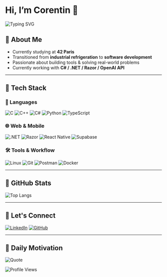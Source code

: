 # Hi, I’m Corentin 👋

![Typing SVG](https://readme-typing-svg.herokuapp.com?font=Fira+Code&pause=1000&color=00BFFF&center=false&vCenter=true&width=435&lines=42+Student+%7C+Full-Stack+Developer;Ex-Refrigeration+Engineer+%7C+Tech+Builder;C%2B%2B%2C+C%23%2C+.NET%2C+Python+%7C+React+Native+Lover)

## 🧠 About Me

- Currently studying at **42 Paris**
- Transitioned from **industrial refrigeration** to **software development**
- Passionate about building tools & solving real-world problems
- Currently working with **C# / .NET / Razor / OpenAI API**

---

## 🚀 Tech Stack

### 💬 Languages
![C](https://img.shields.io/badge/c-%2300599C.svg?style=for-the-badge&logo=c&logoColor=white)
![C++](https://img.shields.io/badge/c++-%2300599C.svg?style=for-the-badge&logo=c%2B%2B&logoColor=white)
![C#](https://img.shields.io/badge/c%23-%23239120.svg?style=for-the-badge&logo=c-sharp&logoColor=white)
![Python](https://img.shields.io/badge/python-%233776AB.svg?style=for-the-badge&logo=python&logoColor=white)
![TypeScript](https://img.shields.io/badge/typescript-%23007ACC.svg?style=for-the-badge&logo=typescript&logoColor=white)

### 🌐 Web & Mobile
![.NET](https://img.shields.io/badge/.NET-512BD4?style=for-the-badge&logo=dotnet&logoColor=white)
![Razor](https://img.shields.io/badge/razor-800080?style=for-the-badge)
![React Native](https://img.shields.io/badge/react%20native-%2320232a.svg?style=for-the-badge&logo=react&logoColor=%2361DAFB)
![Supabase](https://img.shields.io/badge/Supabase-3ECF8E?style=for-the-badge&logo=supabase&logoColor=white)

### 🛠️ Tools & Workflow
![Linux](https://img.shields.io/badge/Linux-FCC624?style=for-the-badge&logo=linux&logoColor=black)
![Git](https://img.shields.io/badge/Git-F05032?style=for-the-badge&logo=git&logoColor=white)
![Postman](https://img.shields.io/badge/Postman-FF6C37?style=for-the-badge&logo=postman&logoColor=white)
![Docker](https://img.shields.io/badge/Docker-2496ED?style=for-the-badge&logo=docker&logoColor=white)

---

## 📌 GitHub Stats

![Top Langs](https://github-readme-stats.vercel.app/api/top-langs/?username=corentin-ltc&theme=dark&layout=compact&hide_border=false)

---

## 🤝 Let's Connect

[![LinkedIn](https://img.shields.io/badge/LinkedIn-%230077B5.svg?style=for-the-badge&logo=linkedin&logoColor=white)](https://linkedin.com/in/corentin-ltc)
[![GitHub](https://img.shields.io/badge/GitHub-%2312100E.svg?style=for-the-badge&logo=github&logoColor=white)](https://github.com/corentin-ltc)

---

## 🌟 Daily Motivation

![Quote](https://quotes-github-readme.vercel.app/api?type=horizontal&theme=radical)

![Profile Views](https://komarev.com/ghpvc/?username=corentin-ltc&color=blueviolet&style=for-the-badge)
